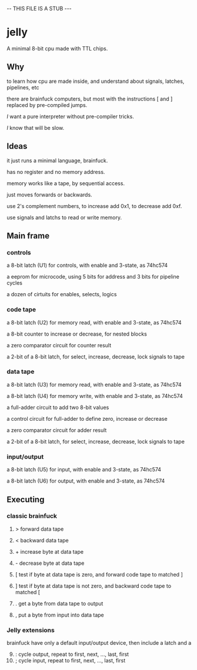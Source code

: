 -- THIS FILE IS A STUB ---

# jelly

A minimal 8-bit cpu made with TTL chips.

## Why

to learn how cpu are made inside, and understand about signals, latches, pipelines, etc

there are brainfuck computers, but most with the instructions [ and ] replaced by pre-compiled jumps. 

_I_ want a pure interpreter without pre-compiler tricks. 

_I_ know that will be slow.

## Ideas

it just runs a minimal language, brainfuck.

has no register and no memory address.

memory works like a tape, by sequential access.

just moves forwards or backwards.

use 2's complement numbers, to increase add 0x1, to decrease add 0xf.

use signals and latchs to read or write memory.

## Main frame

### controls

a 8-bit latch (U1) for controls, with enable and 3-state, as 74hc574
    
a eeprom for microcode, using 5 bits for address and 3 bits for pipeline cycles

a dozen of cirtuits for enables, selects, logics

### code tape

a 8-bit latch (U2) for memory read, with enable and 3-state, as 74hc574
 
a 8-bit counter to increase or decrease, for nested blocks

a zero comparator circuit for counter result

a 2-bit of a 8-bit latch, for select, increase, decrease, lock signals to tape

### data tape 

a 8-bit latch (U3) for memory read, with enable and 3-state, as 74hc574

a 8-bit latch (U4) for memory write, with enable and 3-state, as 74hc574

a full-adder circuit to add two 8-bit values

a control circuit for full-adder to define zero, increase or decrease

a zero comparator circuit for adder result

a 2-bit of a 8-bit latch, for select, increase, decrease, lock signals to tape

### input/output

a 8-bit latch (U5) for input, with enable and 3-state, as 74hc574

a 8-bit latch (U6) for output, with enable and 3-state, as 74hc574


## Executing

### classic brainfuck

  1) \>  forward data tape
  2) \<  backward data tape

  3) \+  increase byte at data tape
  4) \-  decrease byte at data tape

  5) [  test if byte at data tape is zero, and forward code tape to matched ]
  6) ]  test if byte at data tape is not zero, and backward code tape to matched [

  7) .  get a byte from data tape to output
  8) ,  put a byte from input into data tape

### Jelly extensions


brainfuck have only a default input/output device, then include a latch and a 

   9) :  cycle output, repeat to first, next, ..., last, first
  10) ;  cycle input, repeat to first, next, ..., last, first




